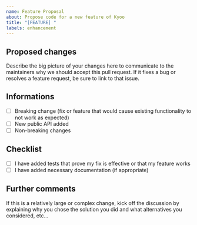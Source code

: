 ```yaml
---
name: Feature Proposal
about: Propose code for a new feature of Kyoo
title: "[FEATURE] "
labels: enhancement
---
```


## Proposed changes

Describe the big picture of your changes here to communicate to the maintainers why we should accept this pull request.
If it fixes a bug or resolves a feature request, be sure to link to that issue.

## Informations
 - [ ] Breaking change (fix or feature that would cause existing functionality to not work as expected)
 - [ ] New public API added
 - [ ] Non-breaking changes

## Checklist

 - [ ] I have added tests that prove my fix is effective or that my feature works
 - [ ] I have added necessary documentation (if appropriate)

## Further comments

If this is a relatively large or complex change, kick off the discussion by explaining why you chose the solution you did 
and what alternatives you considered, etc...

